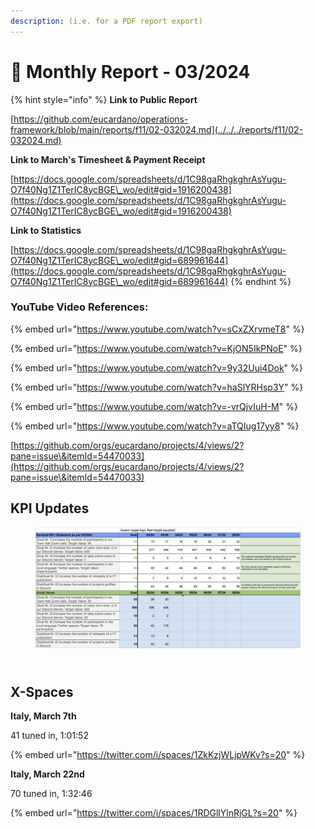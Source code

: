 ```yaml
---
description: (i.e. for a PDF report export)
---
```


# 🛫 Monthly Report - 03/2024



{% hint style="info" %}
**Link to Public Report**

[https://github.com/eucardano/operations-framework/blob/main/reports/f11/02-032024.md](../../../reports/f11/02-032024.md)



**Link to March's Timesheet & Payment Receipt**

[https://docs.google.com/spreadsheets/d/1C98gaRhgkghrAsYugu-O7f40Ng1Z1TerIC8ycBGE\_wo/edit#gid=1916200438](https://docs.google.com/spreadsheets/d/1C98gaRhgkghrAsYugu-O7f40Ng1Z1TerIC8ycBGE\_wo/edit#gid=1916200438)



**Link to Statistics**&#x20;

[https://docs.google.com/spreadsheets/d/1C98gaRhgkghrAsYugu-O7f40Ng1Z1TerIC8ycBGE\_wo/edit#gid=689961644](https://docs.google.com/spreadsheets/d/1C98gaRhgkghrAsYugu-O7f40Ng1Z1TerIC8ycBGE\_wo/edit#gid=689961644)
{% endhint %}





### YouTube Video References:

{% embed url="https://www.youtube.com/watch?v=sCxZXrvmeT8" %}

{% embed url="https://www.youtube.com/watch?v=KjON5IkPNoE" %}

{% embed url="https://www.youtube.com/watch?v=9y32Uui4Dok" %}

{% embed url="https://www.youtube.com/watch?v=haSlYRHsp3Y" %}

{% embed url="https://www.youtube.com/watch?v=-vrQjvIuH-M" %}

{% embed url="https://www.youtube.com/watch?v=aTQIug17yy8" %}



[https://github.com/orgs/eucardano/projects/4/views/2?pane=issue\&itemId=54470033](https://github.com/orgs/eucardano/projects/4/views/2?pane=issue\&itemId=54470033)

## KPI Updates



<figure><img src="../../.gitbook/assets/2403-ECC-KPI-statement.png" alt=""><figcaption></figcaption></figure>



\
X-Spaces
--------

**Italy, March 7th**

41 tuned in, 1:01:52

{% embed url="https://twitter.com/i/spaces/1ZkKzjWLjpWKv?s=20" %}

**Italy, March 22nd**

70 tuned in, 1:32:46

{% embed url="https://twitter.com/i/spaces/1RDGllYlnRjGL?s=20" %}
